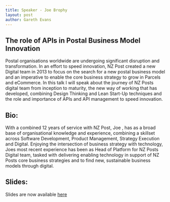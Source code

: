 ```yaml
---
title: Speaker - Joe Brophy
layout: post
author: Gareth Evans
---
```


## The role of APIs in Postal Business Model Innovation
 
Postal organisations worldwide are undergoing significant disruption and transformation. In an effort to speed innovation, NZ Post created a new Digital team in 2013 to focus on the search for a new postal business model and an imperative to enable the core business strategy to grow in Parcels and eCommerce. 
In this talk I will speak about the journey of NZ Posts digital team from inception to maturity, the new way of working that has developed, combining Design Thinking and Lean Start-Up techniques and the role and importance of APIs and API management to speed innovation. 

## Bio:

With a combined 12 years of service with NZ Post,  Joe , has as a broad base of organisational knowledge and experience,  combining a skillset across Software Development, Product Management, Strategy Execution and Digital. Enjoying the intersection of business strategy with technology, Joes most recent experience has been as Head of Platform for NZ Posts Digital team, tasked with delivering enabling technology in support of NZ Posts core business strategies and to find new, sustainable business models through digital.

## Slides:

Slides are now available [here](http://apidaysnz.s3-website-ap-southeast-2.amazonaws.com/brophy.pdf)